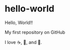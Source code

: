 # hello-world

Hello, World!!

My first repository on GitHub

I love :coffee:, :pizza:, and :dancer:.
